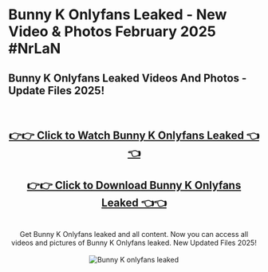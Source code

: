 # Bunny K Onlyfans Leaked - New Video & Photos February 2025 #NrLaN

<h2>Bunny K Onlyfans Leaked Videos And Photos - Update Files 2025!</h2>
<br>
<div align="center">
<h2><a href="https://porncheck.live/?utm_source=bunnyk&utm_medium=git182&utm_content=newban" rel="nofollow">👉👉 Click to Watch Bunny K Onlyfans Leaked 👈👈</a></h2>
<h2><a href="https://porncheck.live/?utm_source=bunnyk&utm_medium=git182&utm_content=newban" rel="nofollow">👉👉 Click to Download Bunny K Onlyfans Leaked 👈👈</a></h2>
<br>
Get Bunny K Onlyfans leaked and all content. Now you can access all videos and pictures of Bunny K Onlyfans leaked. New Updated Files 2025!
<br>
<br>
<a href="https://porncheck.live/?utm_source=bunnyk&utm_medium=git182&utm_content=newban" rel="nofollow" data-target="animated-image.originalLink"><img src="https://i.ibb.co/bMWrY6b1/banner2.png" alt="Bunny K onlyfans leaked" style="max-width: 100%; display: inline-block;" data-target="animated-image.originalImage"></a>
</div>
<br>

